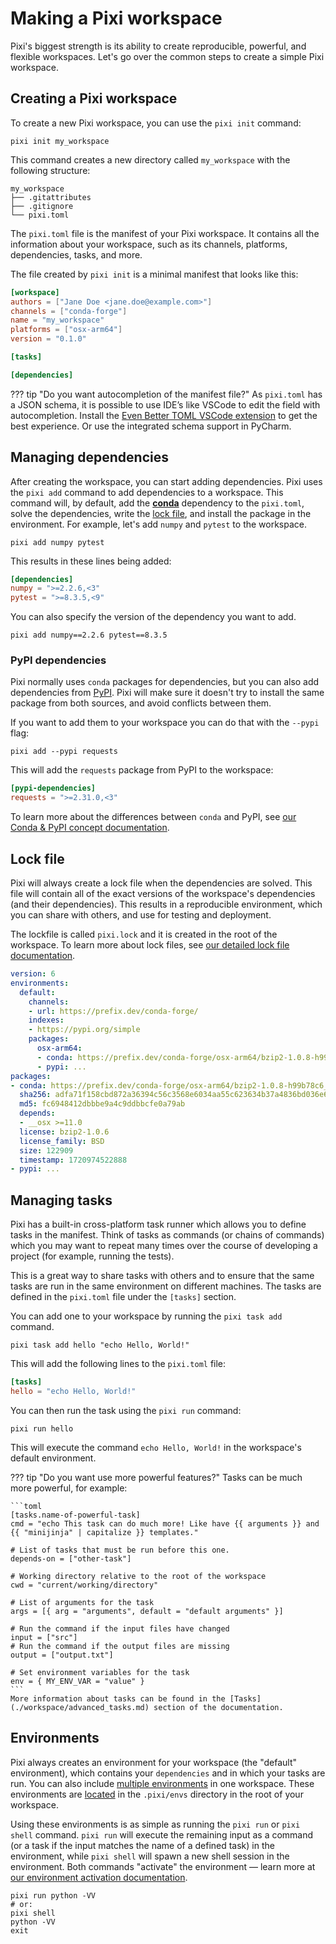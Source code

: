 # Making a Pixi workspace

Pixi's biggest strength is its ability to create reproducible, powerful, and flexible workspaces.
Let's go over the common steps to create a simple Pixi workspace.

## Creating a Pixi workspace
To create a new Pixi workspace, you can use the `pixi init` command:

```shell
pixi init my_workspace
```

This command creates a new directory called `my_workspace` with the following structure:

```shell
my_workspace
├── .gitattributes
├── .gitignore
└── pixi.toml
```

The `pixi.toml` file is the manifest of your Pixi workspace.
It contains all the information about your workspace, such as its channels, platforms, dependencies, tasks, and more.

The file created by `pixi init` is a minimal manifest that looks like this:

```toml title="pixi.toml"
[workspace]
authors = ["Jane Doe <jane.doe@example.com>"]
channels = ["conda-forge"]
name = "my_workspace"
platforms = ["osx-arm64"]
version = "0.1.0"

[tasks]

[dependencies]
```

??? tip "Do you want autocompletion of the manifest file?"
    As `pixi.toml` has a JSON schema, it is possible to use IDE’s like VSCode to edit the field with autocompletion.
    Install the [Even Better TOML VSCode extension](https://marketplace.visualstudio.com/items?itemName=tamasfe.even-better-toml) to get the best experience.
    Or use the integrated schema support in PyCharm.

## Managing dependencies
After creating the workspace, you can start adding dependencies.
Pixi uses the `pixi add` command to add dependencies to a workspace.
This command will, by default, add the [**conda**](https://prefix.dev/blog/what-is-a-conda-package) dependency to the `pixi.toml`, solve the dependencies, write the [lock file](./workspace/lockfile.md), and install the package in the environment.
For example, let's add `numpy` and `pytest` to the workspace.

```shell
pixi add numpy pytest
```
This results in these lines being added:

```toml title="pixi.toml"
[dependencies]
numpy = ">=2.2.6,<3"
pytest = ">=8.3.5,<9"
```

You can also specify the version of the dependency you want to add.

```shell
pixi add numpy==2.2.6 pytest==8.3.5
```

### PyPI dependencies
Pixi normally uses `conda` packages for dependencies, but you can also add dependencies from [PyPI](https://pypi.org).
Pixi will make sure it doesn't try to install the same package from both sources, and avoid conflicts between them.

If you want to add them to your workspace you can do that with the `--pypi` flag:

```shell
pixi add --pypi requests
```
This will add the `requests` package from PyPI to the workspace:

```toml title="pixi.toml"
[pypi-dependencies]
requests = ">=2.31.0,<3"
```

To learn more about the differences between `conda` and PyPI, see [our Conda & PyPI concept documentation](./concepts/conda_pypi.md).

## Lock file
Pixi will always create a lock file when the dependencies are solved.
This file will contain all of the exact versions of the workspace's dependencies (and their dependencies).
This results in a reproducible environment, which you can share with others, and use for testing and deployment.

The lockfile is called `pixi.lock` and it is created in the root of the workspace.
To learn more about lock files, see [our detailed lock file documentation](./workspace/lockfile.md).

```yaml title="pixi.lock"
version: 6
environments:
  default:
    channels:
    - url: https://prefix.dev/conda-forge/
    indexes:
    - https://pypi.org/simple
    packages:
      osx-arm64:
      - conda: https://prefix.dev/conda-forge/osx-arm64/bzip2-1.0.8-h99b78c6_7.conda
      - pypi: ...
packages:
- conda: https://prefix.dev/conda-forge/osx-arm64/bzip2-1.0.8-h99b78c6_7.conda
  sha256: adfa71f158cbd872a36394c56c3568e6034aa55c623634b37a4836bd036e6b91
  md5: fc6948412dbbbe9a4c9ddbbcfe0a79ab
  depends:
  - __osx >=11.0
  license: bzip2-1.0.6
  license_family: BSD
  size: 122909
  timestamp: 1720974522888
- pypi: ...
```

## Managing tasks
Pixi has a built-in cross-platform task runner which allows you to define tasks in the manifest.
Think of tasks as commands (or chains of commands) which you may want to repeat many times over the course of developing a project (for example, running the tests).

This is a great way to share tasks with others and to ensure that the same tasks are run in the same environment on different machines.
The tasks are defined in the `pixi.toml` file under the `[tasks]` section.

You can add one to your workspace by running the `pixi task add` command.

```shell
pixi task add hello "echo Hello, World!"
```
This will add the following lines to the `pixi.toml` file:

```toml title="pixi.toml"
[tasks]
hello = "echo Hello, World!"
```
You can then run the task using the `pixi run` command:

```shell
pixi run hello
```
This will execute the command `echo Hello, World!` in the workspace's default environment.

??? tip "Do you want use more powerful features?"
    Tasks can be much more powerful, for example:

    ```toml
    [tasks.name-of-powerful-task]
    cmd = "echo This task can do much more! Like have {{ arguments }} and {{ "minijinja" | capitalize }} templates."

    # List of tasks that must be run before this one.
    depends-on = ["other-task"]

    # Working directory relative to the root of the workspace
    cwd = "current/working/directory"

    # List of arguments for the task
    args = [{ arg = "arguments", default = "default arguments" }]

    # Run the command if the input files have changed
    input = ["src"]
    # Run the command if the output files are missing
    output = ["output.txt"]

    # Set environment variables for the task
    env = { MY_ENV_VAR = "value" }
    ```
    More information about tasks can be found in the [Tasks](./workspace/advanced_tasks.md) section of the documentation.

## Environments
Pixi always creates an environment for your workspace (the "default" environment),
which contains your `dependencies` and in which your tasks are run.
You can also include [multiple environments](./workspace/multi_environment.md) in one workspace.
These environments are [located](./reference/pixi_configuration.md#detached-environments "Find out how to move this location if required") in the `.pixi/envs` directory in the root of your workspace.

Using these environments is as simple as running the `pixi run` or `pixi shell` command.
`pixi run` will execute the remaining input as a command (or a task if the input matches the name of a defined task) in the environment, while `pixi shell` will spawn a new shell session in the environment. Both commands "activate" the environment — learn more at [our environment activation documentation](./workspace/environment.md#activation).

```shell
pixi run python -VV
# or:
pixi shell
python -VV
exit
```
